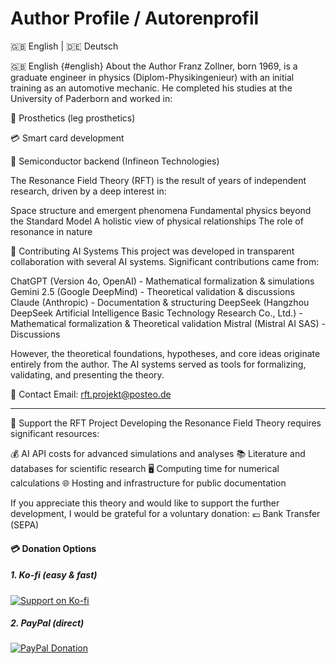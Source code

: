 # Author Profile / Autorenprofil
🇬🇧 English | 🇩🇪 Deutsch

🇬🇧 English {#english}
About the Author
Franz Zollner, born 1969, is a graduate engineer in physics (Diplom-Physikingenieur) with an initial training as an automotive mechanic. He completed his studies at the University of Paderborn and worked in:

🦿 Prosthetics (leg prosthetics)

💳 Smart card development

🔬 Semiconductor backend (Infineon Technologies)

The Resonance Field Theory (RFT) is the result of years of independent research, driven by a deep interest in:

Space structure and emergent phenomena
Fundamental physics beyond the Standard Model
A holistic view of physical relationships
The role of resonance in nature


🤖 Contributing AI Systems
This project was developed in transparent collaboration with several AI systems.
Significant contributions came from:

ChatGPT (Version 4o, OpenAI) - Mathematical formalization & simulations
Gemini 2.5 (Google DeepMind) - Theoretical validation & discussions
Claude (Anthropic) - Documentation & structuring
DeepSeek (Hangzhou DeepSeek Artificial Intelligence Basic Technology Research Co., Ltd.) - Mathematical formalization & Theoretical validation
Mistral (Mistral AI SAS) - Discussions

However, the theoretical foundations, hypotheses, and core ideas originate entirely from the author. The AI systems served as tools for formalizing, validating, and presenting the theory.

📧 Contact
Email: rft.projekt@posteo.de

---

🙏 Support the RFT Project
Developing the Resonance Field Theory requires significant resources:

💰 AI API costs for advanced simulations and analyses
📚 Literature and databases for scientific research
🖥️ Computing time for numerical calculations
🌐 Hosting and infrastructure for public documentation

If you appreciate this theory and would like to support the further development, I would be grateful for a voluntary donation:
💶 Bank Transfer (SEPA)

#### 💳 Donation Options

##### 1. Ko-fi (easy & fast)
[![Support on Ko-fi](https://ko-fi.com/img/githubbutton_sm.svg)](https://ko-fi.com/rftprojekt)

##### 2. PayPal (direct)
[![PayPal Donation](https://img.shields.io/badge/PayPal-Donate-blue?style=for-the-badge&logo=paypal)](https://www.paypal.me/rftprojekt)

